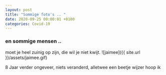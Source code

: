 ```yaml
---
layout: post
title: "Sommige foto's .. "
date: 2020-09-25 00:00:01 +0100
categories: Covid-19
---
```


### en sommige mensen ..

moet je heel zuinig op zijn, die wil je niet kwijt.
![jaimee]({{ site.url }}/assets/jaimee.gif)

8 Jaar verder ongeveer, niets veranderd, alletwee een beetje wijzer hoop ik
